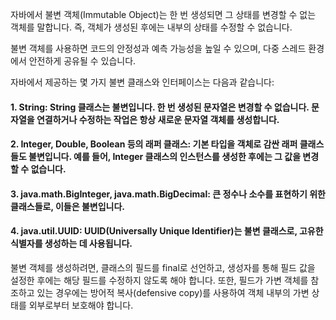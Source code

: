 자바에서 불변 객체(Immutable Object)는 한 번 생성되면 그 상태를 변경할 수 없는 객체를 말합니다. 즉, 객체가 생성된 후에는 내부의 상태를 수정할 수 없습니다. 

불변 객체를 사용하면 코드의 안정성과 예측 가능성을 높일 수 있으며, 다중 스레드 환경에서 안전하게 공유될 수 있습니다. 

자바에서 제공하는 몇 가지 불변 클래스와 인터페이스는 다음과 같습니다:

#### 1. String: String 클래스는 불변입니다. 한 번 생성된 문자열은 변경할 수 없습니다. 문자열을 연결하거나 수정하는 작업은 항상 새로운 문자열 객체를 생성합니다.
#### 2. Integer, Double, Boolean 등의 래퍼 클래스: 기본 타입을 객체로 감싼 래퍼 클래스들도 불변입니다. 예를 들어, Integer 클래스의 인스턴스를 생성한 후에는 그 값을 변경할 수 없습니다.
#### 3. java.math.BigInteger, java.math.BigDecimal: 큰 정수나 소수를 표현하기 위한 클래스들로, 이들은 불변입니다.
#### 4. java.util.UUID: UUID(Universally Unique Identifier)는 불변 클래스로, 고유한 식별자를 생성하는 데 사용됩니다.

불변 객체를 생성하려면, 클래스의 필드를 final로 선언하고, 생성자를 통해 필드 값을 설정한 후에는 해당 필드를 수정하지 않도록 해야 합니다. 또한, 필드가 가변 객체를 참조하고 있는 경우에는 방어적 복사(defensive copy)를 사용하여 객체 내부의 가변 상태를 외부로부터 보호해야 합니다.
